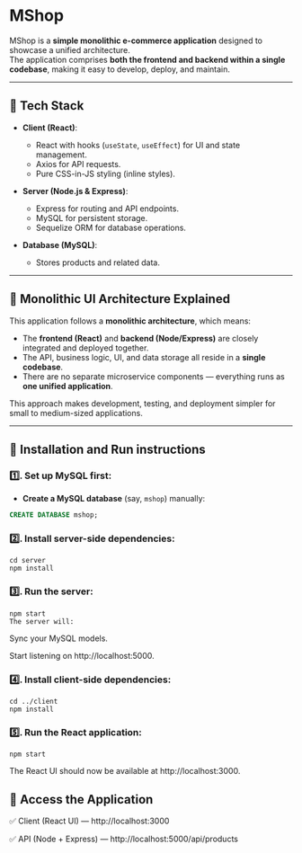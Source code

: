 # MShop

MShop is a **simple monolithic e-commerce application** designed to showcase a unified architecture.  
The application comprises **both the frontend and backend within a single codebase**, making it easy to develop, deploy, and maintain.

---

## 🔹 Tech Stack

- **Client (React)**:
  - React with hooks (`useState`, `useEffect`) for UI and state management.
  - Axios for API requests.
  - Pure CSS-in-JS styling (inline styles).

- **Server (Node.js & Express)**:
  - Express for routing and API endpoints.
  - MySQL for persistent storage.
  - Sequelize ORM for database operations.

- **Database (MySQL)**:
  - Stores products and related data.

---

## 🔹 Monolithic UI Architecture Explained

This application follows a **monolithic architecture**, which means:

- The **frontend (React)** and **backend (Node/Express)** are closely integrated and deployed together.
- The API, business logic, UI, and data storage all reside in a **single codebase**.
- There are no separate microservice components — everything runs as **one unified application**.

This approach makes development, testing, and deployment simpler for small to medium-sized applications.

---

## 🔹 Installation and Run instructions

### 1️⃣. Set up MySQL first:

- **Create a MySQL database** (say, `mshop`) manually:

```sql
CREATE DATABASE mshop;
```

### 2️⃣. Install server-side dependencies:
```
cd server
npm install
```

### 3️⃣. Run the server:
```
npm start
The server will:
```
Sync your MySQL models.

Start listening on http://localhost:5000.

### 4️⃣. Install client-side dependencies:
```
cd ../client
npm install
```
### 5️⃣. Run the React application:
```
npm start
```
The React UI should now be available at http://localhost:3000.

## 🔹 Access the Application
✅ Client (React UI) — http://localhost:3000

✅ API (Node + Express) — http://localhost:5000/api/products


